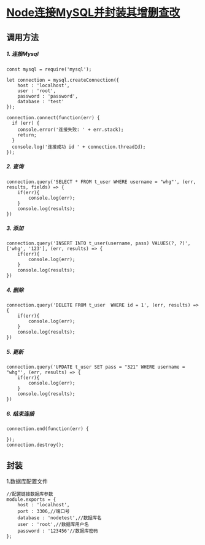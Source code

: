 # [Node连接MySQL并封装其增删查改](https://juejin.im/post/5afd4aeb6fb9a07ab458d78a)

## 调用方法
##### 1. 连接Mysql

```
const mysql = require('mysql');

let connection = mysql.createConnection({
    host : 'localhost',
    user : 'root', 
    password : 'password',
    database : 'test'
});

connection.connect(function(err) {
  if (err) {
    console.error('连接失败: ' + err.stack);
    return;
  }
  console.log('连接成功 id ' + connection.threadId);
});
```
##### 2. 查询
```
connection.query('SELECT * FROM t_user WHERE username = "whg"', (err, results, fields) => {
    if(err){
        console.log(err);
    }
    console.log(results);
})
```
##### 3. 添加
```
connection.query('INSERT INTO t_user(username, pass) VALUES(?, ?)',['whg', '123'], (err, results) => {
    if(err){
        console.log(err);
    }
    console.log(results);
})
```
##### 4. 删除
```
connection.query('DELETE FROM t_user  WHERE id = 1', (err, results) => {
    if(err){
        console.log(err);
    }
    console.log(results);
})
```
##### 5. 更新
```
connection.query('UPDATE t_user SET pass = "321" WHERE username = "whg"', (err, results) => {
    if(err){
        console.log(err);
    }
    console.log(results);
})
```
##### 6. 结束连接
```
connection.end(function(err) {
  
});
connection.destroy();

```

## 封装
1.数据库配置文件
```
//配置链接数据库参数
module.exports = {
    host : 'localhost',
    port : 3306,//端口号
    database : 'nodetest',//数据库名
    user : 'root',//数据库用户名
    password : '123456'//数据库密码
};
```


